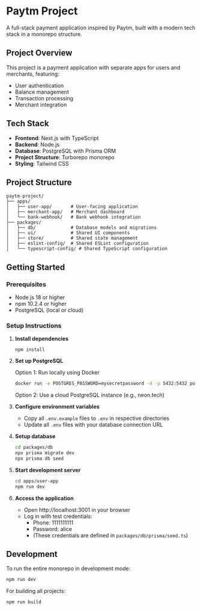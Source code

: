 # Paytm Project

A full-stack payment application inspired by Paytm, built with a modern tech stack in a monorepo structure.

## Project Overview

This project is a payment application with separate apps for users and merchants, featuring:

- User authentication
- Balance management
- Transaction processing
- Merchant integration

## Tech Stack

- **Frontend**: Next.js with TypeScript
- **Backend**: Node.js
- **Database**: PostgreSQL with Prisma ORM
- **Project Structure**: Turborepo monorepo
- **Styling**: Tailwind CSS

## Project Structure

```
paytm-project/
├── apps/
│   ├── user-app/       # User-facing application
│   ├── merchant-app/   # Merchant dashboard
│   └── bank-webhook/   # Bank webhook integration
├── packages/
│   ├── db/             # Database models and migrations
│   ├── ui/             # Shared UI components
│   ├── store/          # Shared state management
│   ├── eslint-config/  # Shared ESLint configuration
│   └── typescript-config/ # Shared TypeScript configuration
```

## Getting Started

### Prerequisites

- Node.js 18 or higher
- npm 10.2.4 or higher
- PostgreSQL (local or cloud)

### Setup Instructions

1. **Install dependencies**
   ```
   npm install
   ```

2. **Set up PostgreSQL**
   
   Option 1: Run locally using Docker
   ```bash
   docker run -e POSTGRES_PASSWORD=mysecretpassword -d -p 5432:5432 postgres
   ```
   
   Option 2: Use a cloud PostgreSQL instance (e.g., neon.tech)

3. **Configure environment variables**
   - Copy all `.env.example` files to `.env` in respective directories
   - Update all `.env` files with your database connection URL

4. **Setup database**
   ```bash
   cd packages/db
   npx prisma migrate dev
   npx prisma db seed
   ```

5. **Start development server**
   ```bash
   cd apps/user-app
   npm run dev
   ```

6. **Access the application**
   - Open http://localhost:3001 in your browser
   - Log in with test credentials:
     - Phone: 1111111111
     - Password: alice 
     - (These credentials are defined in `packages/db/prisma/seed.ts`)

## Development

To run the entire monorepo in development mode:

```bash
npm run dev
```

For building all projects:

```bash
npm run build
```
